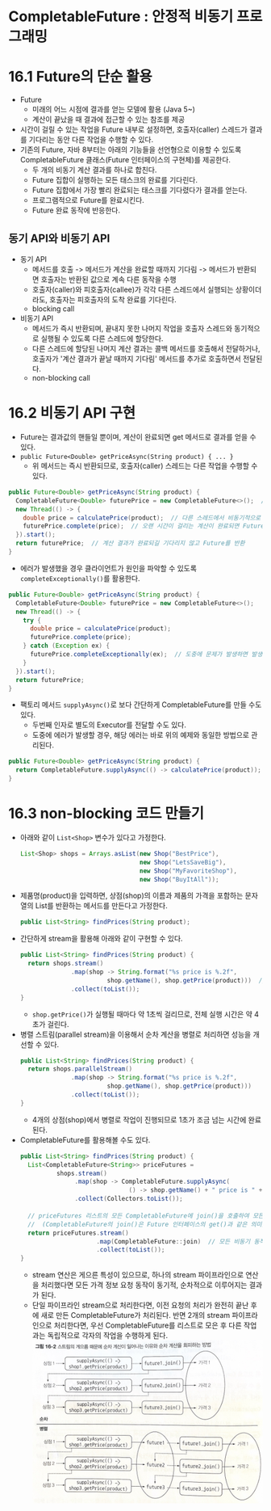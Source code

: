 # CompletableFuture : 안정적 비동기 프로그래밍

# 16.1 Future의 단순 활용
- Future
  - 미래의 어느 시점에 결과를 얻는 모델에 활용 (Java 5~)
  - 계산이 끝났을 때 결과에 접근할 수 있는 참조를 제공
- 시간이 걸릴 수 있는 작업을 Future 내부로 설정하면, 호출자(caller) 스레드가 결과를 기다리는 동안 다른 작업을 수행할 수 있다.
- 기존의 Future, 자바 8부터는 아래의 기능들을 선언형으로 이용할 수 있도록 CompletableFuture 클래스(Future 인터페이스의 구현체)를 제공한다.
  - 두 개의 비동기 계산 결과를 하나로 합친다.
  - Future 집합이 실행하는 모든 태스크의 완료를 기다린다.
  - Future 집합에서 가장 빨리 완료되는 태스크를 기다렸다가 결과를 얻는다.
  - 프로그램적으로 Future를 완료시킨다.
  - Future 완료 동작에 반응한다.

## 동기 API와 비동기 API
- 동기 API
  - 메서드를 호출 -> 메서드가 계산을 완료할 때까지 기다림 -> 메서드가 반환되면 호출자는 반환된 값으로 계속 다른 동작을 수행
  - 호출자(caller)와 피호출자(callee)가 각각 다른 스레드에서 실행되는 상황이더라도, 호출자는 피호출자의 도착 완료를 기다린다.
  - blocking call
- 비동기 API
  - 메서드가 즉시 반환되며, 끝내지 못한 나머지 작업을 호출자 스레드와 동기적으로 실행될 수 있도록 다른 스레드에 할당한다.
  - 다른 스레드에 할당된 나머지 계산 결과는 콜백 메서드를 호출해서 전달하거나, 호출자가 '계산 결과가 끝날 때까지 기다림' 메서드를 추가로 호출하면서 전달된다.
  - non-blocking call

# 16.2 비동기 API 구현
- Future는 결과값의 핸들일 뿐이며, 계산이 완료되면 get 메서드로 결과를 얻을 수 있다.
- `public Future<Double> getPriceAsync(String product) { ... }`
    - 위 메서드는 즉시 반환되므로, 호출자(caller) 스레드는 다른 작업을 수행할 수 있다.
```java
public Future<Double> getPriceAsync(String product) {
  CompletableFuture<Double> futurePrice = new CompletableFuture<>();  // 계산 결과를 포함할 CompletableFuture를 생성
  new Thread(() -> {
    double price = calculatePrice(product);  // 다른 스레드에서 비동기적으로 계산을 수행(calculatePrice()는 계산이 오래 걸리는 메서드라고 가정)
    futurePrice.complete(price);  // 오랜 시간이 걸리는 계산이 완료되면 Future에 값을 설정
  }).start();
  return futurePrice;  // 계산 결과가 완료되길 기다리지 않고 Future를 반환
}
```
- 에러가 발생했을 경우 클라이언트가 원인을 파악할 수 있도록 `completeExceptionally()`를 활용한다.
```java
public Future<Double> getPriceAsync(String product) {
  CompletableFuture<Double> futurePrice = new CompletableFuture<>();
  new Thread(() -> {
    try {
      double price = calculatePrice(product);
      futurePrice.complete(price);
    } catch (Exception ex) {
      futurePrice.completeExceptionally(ex);  // 도중에 문제가 발생하면 발생한 에러를 포함시켜 Future를 종료
    }
  }).start();
  return futurePrice;
}
```
- 팩토리 메서드 `supplyAsync()`로 보다 간단하게 CompletableFuture를 만들 수도 있다.
    - 두번째 인자로 별도의 Executor를 전달할 수도 있다.
    - 도중에 에러가 발생할 경우, 해당 에러는 바로 위의 예제와 동일한 방법으로 관리된다.
```java
public Future<Double> getPriceAsync(String product) {
  return CompletableFuture.supplyAsync(() -> calculatePrice(product));
}
```

# 16.3 non-blocking 코드 만들기
- 아래와 같이 `List<Shop>` 변수가 있다고 가정한다.
  ```java
  List<Shop> shops = Arrays.asList(new Shop("BestPrice"),
                                   new Shop("LetsSaveBig"),
                                   new Shop("MyFavoriteShop"),
                                   new Shop("BuyItAll"));
  ```
- 제품명(product)을 입력하면, 상점(shop)의 이름과 제품의 가격을 포함하는 문자열의 List를 반환하는 메서드를 만든다고 가정한다.
  ```java
  public List<String> findPrices(String product);
  ```
- 간단하게 stream을 활용해 아래와 같이 구현할 수 있다.
  ```java
  public List<String> findPrices(String product) {
    return shops.stream()
                .map(shop -> String.format("%s price is %.2f",
                          shop.getName(), shop.getPrice(product)))  // shop.getPrice()는 내부적으로 약 1초의 지연이 발생한다고 가정
                .collect(toList());
  }
  ```
  - `shop.getPrice()`가 실행될 때마다 약 1초씩 걸리므로, 전체 실행 시간은 약 4초가 걸린다.
- 병렬 스트림(parallel stream)을 이용해서 순차 계산을 병렬로 처리하면 성능을 개선할 수 있다.
  ```java
  public List<String> findPrices(String product) {
    return shops.parallelStream()
                .map(shop -> String.format("%s price is %.2f",
                          shop.getName(), shop.getPrice(product)))
                .collect(toList());
  }
  ```
  - 4개의 상점(shop)에서 병렬로 작업이 진행되므로 1초가 조금 넘는 시간에 완료된다.
- CompletableFuture를 활용해볼 수도 있다.
  ```java
  public List<String> findPrices(String product) {
    List<CompletableFuture<String>> priceFutures = 
            shops.stream()
                 .map(shop -> CompletableFuture.supplyAsync(
                                () -> shop.getName() + " price is " + shop.getPrice(product)))
                 .collect(Collectors.toList());
    
    // priceFutures 리스트의 모든 CompletableFuture에 join()을 호출하여 모든 동작이 끝나기를 기다린다.
    //  (CompletableFuture의 join()은 Future 인터페이스의 get()과 같은 의미)
    return priceFutures.stream()
                       .map(CompletableFuture::join)  // 모든 비동기 동작이 끝나기를 기다린다.
                       .collect(toList());
  }
  ```
  - stream 연산은 게으른 특성이 있으므로, 하나의 stream 파이프라인으로 연산을 처리했다면 모든 가격 정보 요청 동작이 동기적, 순차적으로 이루어지는 결과가 된다.
  - 단일 파이프라인 stream으로 처리한다면, 이전 요청의 처리가 완전히 끝난 후에 새로 만든 CompletableFuture가 처리된다. 반면 2개의 stream 파이프라인으로 처리한다면, 우선 CompletableFuture를 리스트로 모은 후 다른 작업과는 독립적으로 각자의 작업을 수행하게 된다.
  ![그림 16-2](./resources/16-2.jpg)